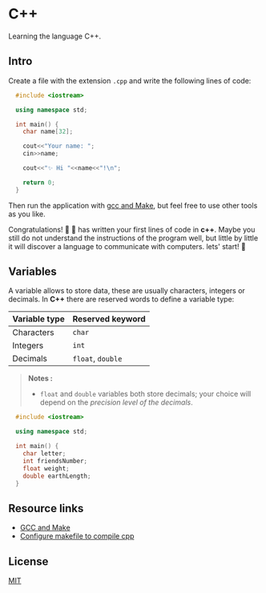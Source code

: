 # C++

Learning the language C++.

## Intro

Create a file with the extension `.cpp` and write the following lines of code:

```c++
  #include <iostream>

  using namespace std;

  int main() {
    char name[32];

    cout<<"Your name: ";
    cin>>name;

    cout<<"✨ Hi "<<name<<"!\n";

    return 0;
  }

```

Then run the application with [gcc and Make](https://www3.ntu.edu.sg/home/ehchua/programming/cpp/gcc_make.html), but feel free to use other tools as you like.

Congratulations! :tada: :tada: has written your first lines of code in __c++__. Maybe you still do not understand the instructions of the program well, but little by little it will discover a language to communicate with computers. lets' start! :rocket:

## Variables

A variable allows to store data, these are usually characters, integers or decimals. In __C++__ there are reserved words to define a variable type:

| Variable type | Reserved keyword  |
| :------------ | ----------------- |
| Characters    | `char`            |
| Integers      | `int`             |
| Decimals      | `float`, `double` |

> __Notes :__
>
> * `float` and `double` variables both store decimals; your choice will depend on the _precision level of the decimals_.

```c++
  #include <iostream>

  using namespace std;

  int main() {
    char letter;
    int friendsNumber;
    float weight;
    double earthLength;
  }
```

## Resource links

* [GCC and Make](https://www3.ntu.edu.sg/home/ehchua/programming/cpp/gcc_make.html)
* [Configure makefile to compile cpp](https://www.ivofilot.nl/posts/view/19/Using+a+Makefile+for+compiling+your+program)

## License

[MIT](./LICENSE)
